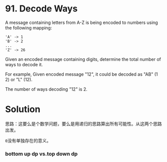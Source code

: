 # 91. Decode Ways

A message containing letters from A-Z is being encoded to numbers using the following mapping:

	'A' -> 1
	'B' -> 2
	...
	'Z' -> 26

Given an encoded message containing digits, determine the total number of ways to decode it.

For example,
Given encoded message "12", it could be decoded as "AB" (1 2) or "L" (12).

The number of ways decoding "12" is 2.

# Solution

思路：这要么是个数学问题，要么是用递归的思路算出所有可能性。从这两个思路出发。


`0`没有单独存在的意义。

### bottom up dp vs.top down dp 